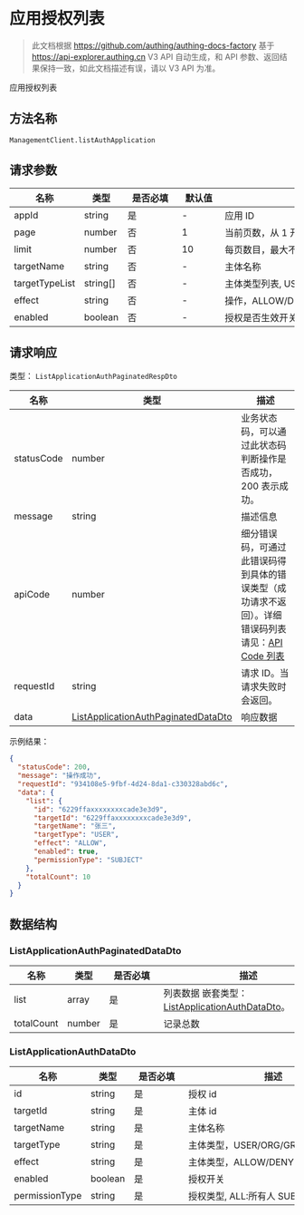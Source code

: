 # 应用授权列表

<!--
  警告⚠️：
  不要直接修改该文档，
  https://github.com/Authing/authing-docs-factory
  使用该项目进行生成
-->

<LastUpdated />

> 此文档根据 https://github.com/authing/authing-docs-factory 基于 https://api-explorer.authing.cn V3 API 自动生成，和 API 参数、返回结果保持一致，如此文档描述有误，请以 V3 API 为准。

应用授权列表

## 方法名称

`ManagementClient.listAuthApplication`

## 请求参数

| 名称 | 类型 | <div style="width:80px">是否必填</div> | <div style="width:60px">默认值</div> | <div style="width:300px">描述</div> | <div style="width:200px">示例值</div> |
| ---- | ---- | ---- | ---- | ---- | ---- |
| appId | string | 是 | - | 应用 ID  | `5a597f35085a2000144a10ed` |
| page | number | 否 | 1 | 当前页数，从 1 开始  | `1` |
| limit | number | 否 | 10 | 每页数目，最大不能超过 50，默认为 10  | `10` |
| targetName | string | 否 | - | 主体名称  | `张三` |
| targetTypeList | string[] | 否 | - | 主体类型列表, USER/ORG/ROLE/GROUP  | `["USER","ORG"]` |
| effect | string | 否 | - | 操作，ALLOW/DENY  | `["ALLOW","DENY"]` |
| enabled | boolean | 否 | - | 授权是否生效开关,  | `true` |




## 请求响应

类型： `ListApplicationAuthPaginatedRespDto`

| 名称 | 类型 | 描述 |
| ---- | ---- | ---- |
| statusCode | number | 业务状态码，可以通过此状态码判断操作是否成功，200 表示成功。 |
| message | string | 描述信息 |
| apiCode | number | 细分错误码，可通过此错误码得到具体的错误类型（成功请求不返回）。详细错误码列表请见：[API Code 列表](https://api-explorer.authing.cn/?tag=group/%E5%BC%80%E5%8F%91%E5%87%86%E5%A4%87#tag/%E5%BC%80%E5%8F%91%E5%87%86%E5%A4%87/%E9%94%99%E8%AF%AF%E5%A4%84%E7%90%86/apiCode) |
| requestId | string | 请求 ID。当请求失败时会返回。 |
| data | <a href="#ListApplicationAuthPaginatedDataDto">ListApplicationAuthPaginatedDataDto</a> | 响应数据 |



示例结果：

```json
{
  "statusCode": 200,
  "message": "操作成功",
  "requestId": "934108e5-9fbf-4d24-8da1-c330328abd6c",
  "data": {
    "list": {
      "id": "6229ffaxxxxxxxxcade3e3d9",
      "targetId": "6229ffaxxxxxxxxcade3e3d9",
      "targetName": "张三",
      "targetType": "USER",
      "effect": "ALLOW",
      "enabled": true,
      "permissionType": "SUBJECT"
    },
    "totalCount": 10
  }
}
```

## 数据结构


### <a id="ListApplicationAuthPaginatedDataDto"></a> ListApplicationAuthPaginatedDataDto

| 名称 | 类型 | <div style="width:80px">是否必填</div> | <div style="width:300px">描述</div> | <div style="width:200px">示例值</div> |
| ---- |  ---- | ---- | ---- | ---- |
| list | array | 是 | 列表数据 嵌套类型：<a href="#ListApplicationAuthDataDto">ListApplicationAuthDataDto</a>。  |  |
| totalCount | number | 是 | 记录总数   |  `10` |


### <a id="ListApplicationAuthDataDto"></a> ListApplicationAuthDataDto

| 名称 | 类型 | <div style="width:80px">是否必填</div> | <div style="width:300px">描述</div> | <div style="width:200px">示例值</div> |
| ---- |  ---- | ---- | ---- | ---- |
| id | string | 是 | 授权 id   |  `6229ffaxxxxxxxxcade3e3d9` |
| targetId | string | 是 | 主体 id   |  `6229ffaxxxxxxxxcade3e3d9` |
| targetName | string | 是 | 主体名称   |  `张三` |
| targetType | string | 是 | 主体类型，USER/ORG/GROUP/ROLE   | USER |
| effect | string | 是 | 主体类型，ALLOW/DENY   | ALLOW |
| enabled | boolean | 是 | 授权开关   |  `true` |
| permissionType | string | 是 | 授权类型, ALL:所有人 SUBJECT:主体   | ALL |


